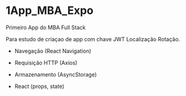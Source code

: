 # 1App_MBA_Expo
Primeiro App do MBA Full Stack

Para estudo de criaçao de app com chave JWT Localização Rotação.

- Navegação (React Navigation)
- Requisição HTTP (Axios)
- Armazenamento (AsyncStorage)

- React (props, state)
